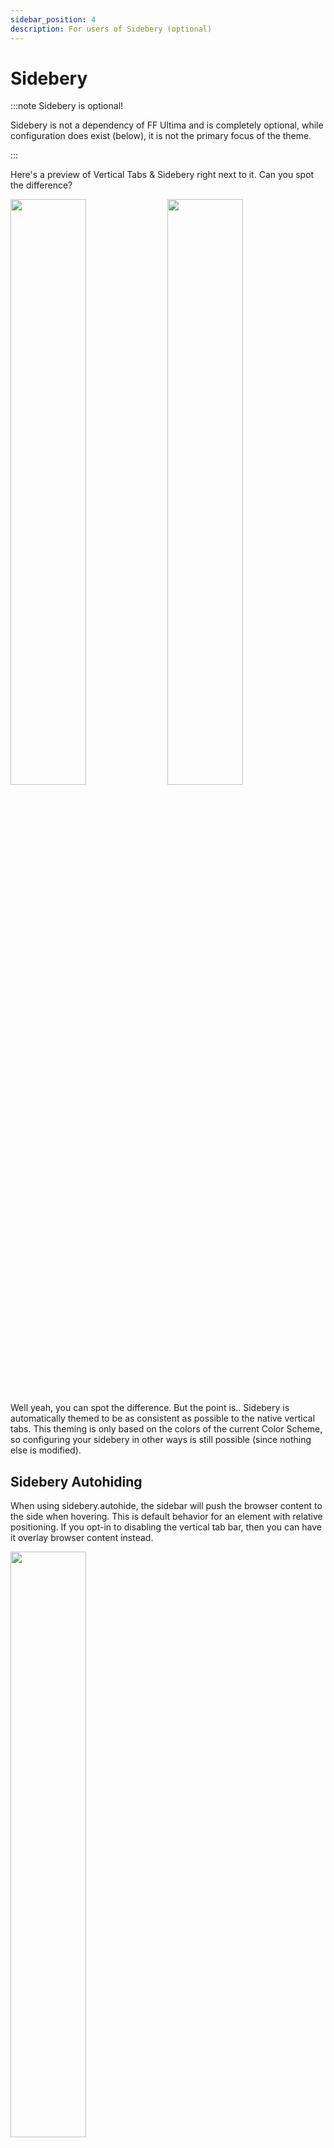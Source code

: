 ```yaml
---
sidebar_position: 4
description: For users of Sidebery (optional)
---
```


# Sidebery

:::note Sidebery is optional!

Sidebery is not a dependency of FF Ultima and is completely optional, while configuration does exist (below), it is not the primary focus of the theme.

:::

Here's a preview of Vertical Tabs & Sidebery right next to it. Can you spot the difference?

<img width="49%" src="../../img/settings/sideberyonly.gif" /> <img width="49%" src="../../img/settings/verttabsonly.gif" />

Well yeah, you can spot the difference. But the point is.. Sidebery is automatically themed to be as consistent as possible to the native vertical tabs. This theming is only based on the colors of the current Color Scheme, so configuring your sidebery in other ways is still possible (since nothing else is modified).

## Sidebery Autohiding

When using sidebery.autohide, the sidebar will push the browser content to the side when hovering. This is default behavior for an element with relative positioning. If you opt-in to disabling the vertical tab bar, then you can have it overlay browser content instead.

<img width="49%" src="../../img/settings/sidebarbehavior.gif" />

## How to use Sidebery ONLY (with vertical tab bar disabled)

:::danger Note
This <ins>only works with</ins> ExpandOnHover `on` for Vertical Tabs.
:::
1. Open Sidebery
2. Enable `ultima.tabs.vertical.hide` to completely hide the Vertical tab bar.
   - `Optional` To keep the verttabbar accessible. Enable `ultima.tabs.vertical.hide.in.screenedge` to have them hide in screen edge.
   - `Optional` To keep the verttabbar accessible. Enable `ultima.tabs.vertical.hide.in.screencorner` to have them hide in bottom screen corner.
   - `Optional` Turn off `ultima.sidebar.revamped.hide.when.horizontal` if the revamped sidebar is still visible.

<iframe width="100%" height="490" src="https://github.com/user-attachments/assets/20241a30-a7c5-4430-a6b5-ad65433005f9" title="YouTube video player" frameborder="0" allow="accelerometer; autoplay; clipboard-write; encrypted-media; gyroscope; picture-in-picture; web-share; fullscreen" referrerpolicy="strict-origin-when-cross-origin" allowfullscreen></iframe>

<!-- https://github.com/user-attachments/assets/20241a30-a7c5-4430-a6b5-ad65433005f9 -->




## Sidebery Extension Settings

> This is for best compatibility with the theme, other configurations should work just fine but they are unaccounted for.

![sidebery](https://github.com/user-attachments/assets/c012bf97-e4f4-4539-96dd-b6d60d61e036)

![Screenshot_20250507_045918](https://github.com/user-attachments/assets/62ab45f8-fd58-4501-80c5-36a691986c1a)

...

## Personal Configurations

If you ever want to change Sidebery theme, either change your Color Scheme `user.theme.` or turn off `user.theme.xtension.sidebery` to use default Sidebery (unmodified). You may be able to modify FF-Ultima's configuration in Sidebery's Style Editor too (untested).

If you scroll down to `Other` in the Sidebery Style Editor. FF Ultima `uc` variables are recognized and editable. I haven't tested these much but it was surprising to see that Sidebery can detect them.

![Sidebery Style Editor](https://github.com/user-attachments/assets/7e87b15f-6fa4-4660-8262-88bab256e0e1)

# That's all

<iframe width="100%" height="490" autoplay="false" src="https://www.youtube.com/embed/xtUBmixQHvo?si=sbwFFhKCRRK4OeaR" title="YouTube video player" frameborder="0" allow="accelerometer; clipboard-write; encrypted-media; gyroscope; picture-in-picture; web-share; fullscreen" referrerpolicy="strict-origin-when-cross-origin" allowfullscreen></iframe>